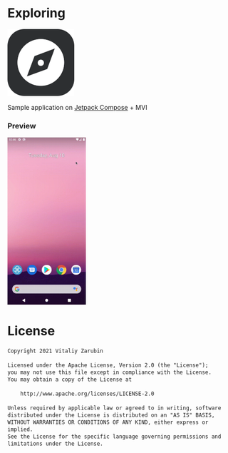 Exploring
===================

![picture](data/150.png)

Sample application on [Jetpack Compose](https://developer.android.com/jetpack/compose) + MVI

### Preview
<p>
<img src="data/vokoscreen-2021-08-10_10-46-30.gif" width="35%"/>
</p>

# License

```
Copyright 2021 Vitaliy Zarubin

Licensed under the Apache License, Version 2.0 (the "License");
you may not use this file except in compliance with the License.
You may obtain a copy of the License at

    http://www.apache.org/licenses/LICENSE-2.0

Unless required by applicable law or agreed to in writing, software
distributed under the License is distributed on an "AS IS" BASIS,
WITHOUT WARRANTIES OR CONDITIONS OF ANY KIND, either express or implied.
See the License for the specific language governing permissions and
limitations under the License.
```